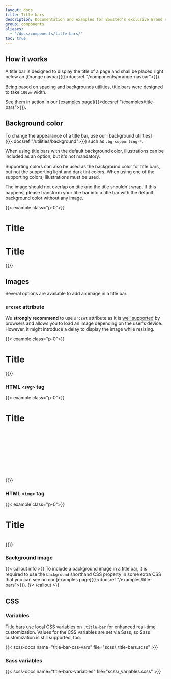 ```yaml
---
layout: docs
title: Title bars
description: Documentation and examples for Boosted's exclusive Brand responsive title bars.
group: components
aliases:
  - "/docs/components/title-bars/"
toc: true
---
```


## How it works

A title bar is designed to display the title of a page and shall be placed right below an [Orange navbar]({{<docsref "/components/orange-navbar">}}).

Being based on spacing and backgrounds utilities, title bars were designed to take `100vw` width.

See them in action in our [examples page]({{<docsref "/examples/title-bars">}}).

## Background color

To change the appearance of a title bar, use our [background utilities]({{<docsref "/utilities/background">}}) such as `.bg-supporting-*`.

When using title bars with the default background color, illustrations can be included as an option, but it's not mandatory.

Supporting colors can also be used as the background color for title bars, but not the supporting light and dark tint colors. When using one of the supporting colors, illustrations must be used.

The image should not overlap on title and the title shouldn't wrap. If this happens, please transform your title bar into a title bar with the default background color without any image.

{{< example class="p-0">}}
<div class="title-bar">
  <div class="container-xxl">
    <h1 class="display-1">Title</h1>
  </div>
</div>

<div class="mt-3"></div>

<div class="bg-supporting-green title-bar" data-bs-theme="light">
  <div class="container-xxl">
    <h1 class="display-1">Title</h1>
    <picture>
      <source media="(min-width:1440px)" srcset="/docs/{{< param docs_version >}}/assets/img/title-bars-illustrations/illustration-1440.png">
      <source media="(min-width:1280px)" srcset="/docs/{{< param docs_version >}}/assets/img/title-bars-illustrations/illustration-1280.png">
      <source media="(min-width:1024px)" srcset="/docs/{{< param docs_version >}}/assets/img/title-bars-illustrations/illustration-1024.png">
      <source media="(min-width:768px)" srcset="/docs/{{< param docs_version >}}/assets/img/title-bars-illustrations/illustration-768.png">
      <source media="(min-width:480px)" srcset="/docs/{{< param docs_version >}}/assets/img/title-bars-illustrations/illustration-480.png">
      <source media="(min-width:320px)" srcset="/docs/{{< param docs_version >}}/assets/img/title-bars-illustrations/illustration-320.png">
      <img src="/docs/{{< param docs_version >}}/assets/img/title-bars-illustrations/illustration-320.png" alt="">
    </picture>
  </div>
</div>
{{</ example >}}

## Images

Several options are available to add an image in a title bar.

### `srcset` attribute

We **strongly recommend** to use `srcset` attribute as it is [well supported](https://caniuse.com/srcset) by browsers and allows you to load an image depending on the user's device. However, it might introduce a delay to display the image while resizing.

{{< example class="p-0">}}
<div class="bg-supporting-pink title-bar" data-bs-theme="light">
  <div class="container-xxl">
    <h1 class="display-1">Title</h1>
    <picture>
      <source media="(min-width:1440px)" srcset="/docs/{{< param docs_version >}}/assets/img/title-bars-illustrations/illustration-1440.png">
      <source media="(min-width:1280px)" srcset="/docs/{{< param docs_version >}}/assets/img/title-bars-illustrations/illustration-1280.png">
      <source media="(min-width:1024px)" srcset="/docs/{{< param docs_version >}}/assets/img/title-bars-illustrations/illustration-1024.png">
      <source media="(min-width:768px)" srcset="/docs/{{< param docs_version >}}/assets/img/title-bars-illustrations/illustration-768.png">
      <source media="(min-width:480px)" srcset="/docs/{{< param docs_version >}}/assets/img/title-bars-illustrations/illustration-480.png">
      <source media="(min-width:320px)" srcset="/docs/{{< param docs_version >}}/assets/img/title-bars-illustrations/illustration-320.png">
      <img src="/docs/{{< param docs_version >}}/assets/img/title-bars-illustrations/illustration-320.png" alt="">
    </picture>
  </div>
</div>
{{</ example >}}

### HTML `<svg>` tag

{{< example class="p-0">}}
<div class="bg-supporting-purple title-bar" data-bs-theme="light">
  <div class="container-xxl">
    <h1 class="display-1">Title</h1>
    <svg aria-hidden="true" focusable="false" width="1.8em"><use xlink:href="/docs/{{< param docs_version >}}/assets/img/boosted-sprite.svg#file-document"/></svg>
  </div>
</div>
{{</ example >}}

### HTML `<img>` tag

{{< example class="p-0">}}
<div class="bg-supporting-green title-bar" data-bs-theme="light">
  <div class="container-xxl">
    <h1 class="display-1">Title</h1>
    <img src="/docs/{{< param docs_version >}}/assets/img/title-bars-illustrations/illustration-320.png" alt="" class="d-sm-none">
    <img src="/docs/{{< param docs_version >}}/assets/img/title-bars-illustrations/illustration-480.png" alt="" class="d-none d-sm-block d-md-none">
    <img src="/docs/{{< param docs_version >}}/assets/img/title-bars-illustrations/illustration-768.png" alt="" class="d-none d-md-block d-lg-none">
    <img src="/docs/{{< param docs_version >}}/assets/img/title-bars-illustrations/illustration-1024.png" alt="" class="d-none d-lg-block d-xl-none">
    <img src="/docs/{{< param docs_version >}}/assets/img/title-bars-illustrations/illustration-1280.png" alt="" class="d-none d-xl-block d-xxl-none">
    <img src="/docs/{{< param docs_version >}}/assets/img/title-bars-illustrations/illustration-1440.png" alt="" class="d-none d-xxl-block">
  </div>
</div>
{{</ example >}}

### Background image

{{< callout info >}}
To include a background image in a title bar, it is required to use the `background` shorthand CSS property in some extra CSS that you can see on our [examples page]({{<docsref "/examples/title-bars">}}).
{{< /callout >}}

## CSS

### Variables

Title bars use local CSS variables on `.title-bar` for enhanced real-time customization. Values for the CSS variables are set via Sass, so Sass customization is still supported, too.

{{< scss-docs name="title-bar-css-vars" file="scss/_title-bars.scss" >}}

### Sass variables

{{< scss-docs name="title-bars-variables" file="scss/_variables.scss" >}}
